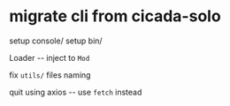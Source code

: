 # migrate cli from cicada-solo

setup console/
setup bin/

Loader -- inject to `Mod`

fix `utils/` files naming

quit using axios -- use `fetch` instead

